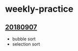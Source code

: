 # weekly-practice
## [20180907](https://github.com/itsxtt/weekly-practice/tree/master/2018/0709)
* bubble sort
* selection sort
